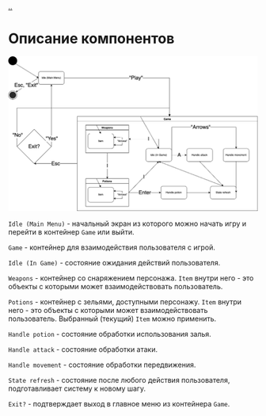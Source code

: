 [..](README.md)

# Описание компонентов

![state-machine](pictures/state-machine.png)

`Idle (Main Menu)` - начальный экран из которого можно начать игру и перейти в контейнер `Game` или выйти. 

`Game` - контейнер для взаимодействия пользователя с игрой. 

`Idle (In Game)` - состояние ожидания действий пользователя. 

`Weapons` - контейнер со снаряжением персонажа. `Item` внутри него - это объекты с которыми может взаимодействовать пользователь. 

`Potions` - контейнер с зельями, доступными персонажу. `Item` внутри него - это объекты с которыми может взаимодействовать пользователь. Выбранный (текущий) `Item` можно применить. 

`Handle potion` - состояние обработки использования залья. 

`Handle attack` - состояние обработки атаки. 

`Handle movement` - состояние обработки передвижения. 

`State refresh` - состояние после любого действия пользователя, подготавливает систему к новому шагу. 

`Exit?` - подтверждает выход в главное меню из контейнера `Game`. 
